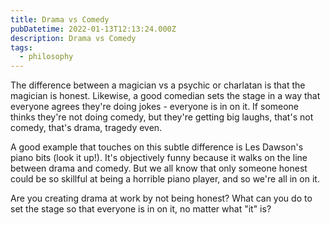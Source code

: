 ```yaml
---
title: Drama vs Comedy
pubDatetime: 2022-01-13T12:13:24.000Z
description: Drama vs Comedy
tags:
  - philosophy
---
```


The difference between a magician vs a psychic or charlatan is that the magician is honest. Likewise, a good comedian sets the stage in a way that everyone agrees they're doing jokes - everyone is in on it. If someone thinks they're not doing comedy, but they're getting big laughs, that's not comedy, that's drama, tragedy even.

A good example that touches on this subtle difference is Les Dawson's piano bits (look it up!). It's objectively funny because it walks on the line between drama and comedy. But we all know that only someone honest could be so skillful at being a horrible piano player, and so we're all in on it.

Are you creating drama at work by not being honest? What can you do to set the stage so that everyone is in on it, no matter what "it" is?
